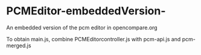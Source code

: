 # PCMEditor-embeddedVersion-
An embedded version of the pcm editor in opencompare.org

To obtain main.js, combine PCMEditorcontroller.js with pcm-api.js and pcm-merged.js
